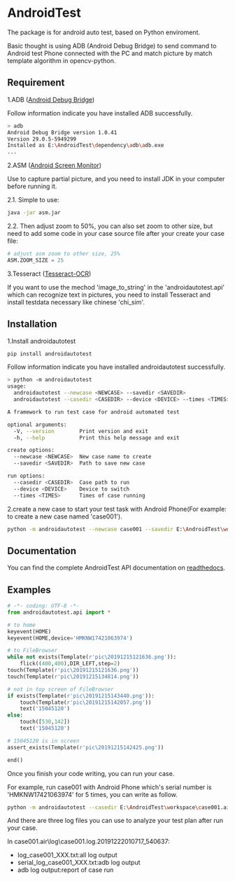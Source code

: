 
# AndroidTest

The package is for android auto test, based on Python enviroment.

Basic thought is using ADB (Android Debug Bridge) to send command to Android test Phone connected with the PC and match picture by match template algorithm in opencv-python.
## Requirement
 1.ADB ([Android Debug Bridge](https://github.com/15045120/AndroidTest/tree/master/dependency/adb))

Follow information indicate you have installed ADB successfully.
```bash
> adb
Android Debug Bridge version 1.0.41
Version 29.0.5-5949299
Installed as E:\AndroidTest\dependency\adb\adb.exe
...
```

2.ASM ([Android Screen Monitor](https://github.com/15045120/AndroidTest/blob/master/dependency/asm.jar))

 Use to capture partial picture, and you need to install JDK in your computer before running it.


2.1.  Simple to use:

```bash
java -jar asm.jar
```

2.2. Then adjust zoom to 50%, you can also set zoom to other size, but need to add some code in your case source file after your create your case file:
```python
# adjust asm zoom to other size, 25% 
ASM.ZOOM_SIZE = 25
```

3.Tesseract ([Tesseract-OCR](https://github.com/tesseract-ocr/tesseract))

 If you want to use the mechod 'image_to_string' in the 'androidautotest.api' which can recognize text in pictures, you need to install Tesseract and install testdata necessary like chinese 'chi_sim'.

## Installation

 1.Install androidautotest
```bash
pip install androidautotest 
```
Follow information indicate you have installed androidautotest successfully.
```bash
> python -m androidautotest
usage:
  androidautotest --newcase <NEWCASE> --savedir <SAVEDIR>
  androidautotest --casedir <CASEDIR> --device <DEVICE> --times <TIMES>

A framework to run test case for android automated test

optional arguments:
  -V, --version        Print version and exit
  -h, --help           Print this help message and exit

create options:
  --newcase <NEWCASE>  New case name to create
  --savedir <SAVEDIR>  Path to save new case

run options:
  --casedir <CASEDIR>  Case path to run
  --device <DEVICE>    Device to switch
  --times <TIMES>      Times of case running
```
 2.create a new case to start your test task with Android Phone(For example: to create a new case named 'case001').

```bash
python -m androidautotest --newcase case001 --savedir E:\AndroidTest\workspace
```
## Documentation
You can find the complete AndroidTest API documentation on  [readthedocs](http://androidtest.readthedocs.io/).
## Examples
```python
# -*- coding: UTF-8 -*-
from androidautotest.api import *

# to home
keyevent(HOME)
keyevent(HOME,device='HMKNW17421063974')

# to FileBrowser
while not exists(Template(r'pic\20191215121636.png')):
	flick((400,400),DIR_LEFT,step=2)
touch(Template(r'pic\20191215121636.png'))
touch(Template(r'pic\20191215134814.png'))

# not in top screen of FileBrowser
if exists(Template(r'pic\20191215143440.png')):
	touch(Template(r'pic\20191215142057.png'))
	text('15045120')
else:
	touch([530,142])
	text('15045120')

# 15045120 is in screen
assert_exists(Template(r'pic\20191215142425.png'))

end()
```
Once you finish your code writing, you can run your case.

For example, run case001 with Android Phone which's serial number is 'HMKNW17421063974' for 5 times, you can write as follow.
```bash
python -m androidautotest --casedir E:\AndroidTest\workspace\case001.air --device HMKNW17421063974 --times 5
```
And there are three log files you can use to analyze your test plan after run your case.

In case001.air\log\case001.log.20191222010717_540637:
 - log_case001_XXX.txt:all log output
 - serial_log_case001_XXX.txt:adb log output
 - adb log output:report of case run

